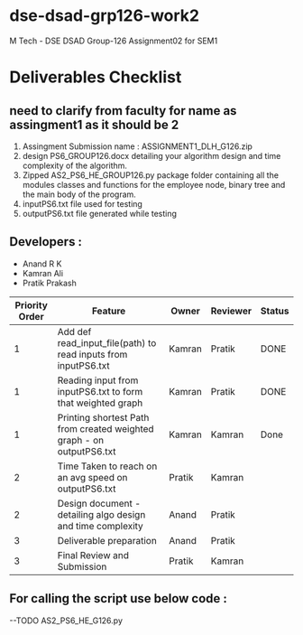 # dse-dsad-grp126-work2
M Tech - DSE DSAD Group-126 Assignment02 for SEM1

# Deliverables Checklist
## need to clarify from faculty for name as assingment1 as it should be 2
1. Assingment Submission name :  ASSIGNMENT1_DLH_G126.zip 
2. design PS6_GROUP126.docx detailing your algorithm design and time complexity of the algorithm.
3. Zipped AS2_PS6_HE_GROUP126.py  package folder containing all the modules classes and functions for the employee node, binary tree and the main body of the program.
4. inputPS6.txt file used for testing
5. outputPS6.txt file generated while testing

## Developers :
- Anand R K
- Kamran Ali
- Pratik Prakash

| Priority Order  | Feature |Owner |Reviewer |Status|
| ------------- | ------------- |------------- |------------- |------------- |
| 1  | Add def read_input_file(path) to read inputs from inputPS6.txt  | Kamran  | Pratik | DONE |
| 1 | Reading input from inputPS6.txt to form that weighted graph  |  Kamran| Pratik | DONE |
| 1 | Printing shortest Path from created weighted graph - on outputPS6.txt | Kamran | Kamran | Done |
| 2 | Time Taken to reach on an avg speed on outputPS6.txt | Pratik |  Kamran |
| 2 | Design document - detailing algo design and time complexity | Anand | Pratik |
| 3 | Deliverable preparation | Anand | Pratik  |
| 3 | Final Review and Submission | Pratik | Kamran  |

## For calling the script use below code :
--TODO
AS2_PS6_HE_G126.py
